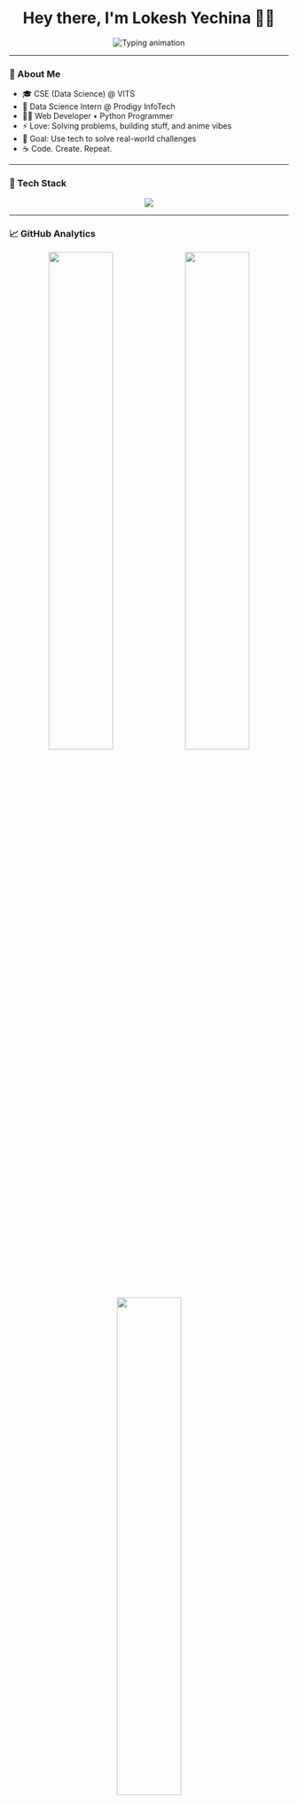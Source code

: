 <!-- 🚀 Lokesh Yechina | GitHub Profile README -->

<h1 align="center">Hey there, I'm Lokesh Yechina 👨‍💻</h1>

<p align="center">
  <img src="https://readme-typing-svg.demolab.com?font=Fira+Code&size=24&pause=1000&color=00F7FF&center=true&vCenter=true&multiline=true&width=600&lines=I'm+a+Passionate+Developer+💻;CSE+(Data+Science)+Engineer+🎓;Loves+Web+%26+AI+Projects+🚀;Always+Curious+to+Learn+New+Things+🌱" alt="Typing animation" />
</p>

---

### 🧠 About Me
- 🎓 CSE (Data Science) @ VITS  
- 💼 Data Science Intern @ Prodigy InfoTech  
- 🧑‍💻 Web Developer • Python Programmer  
- ⚡ Love: Solving problems, building stuff, and anime vibes  
- 🎯 Goal: Use tech to solve real-world challenges  
- ☕ Code. Create. Repeat.

---

### 🧰 Tech Stack

<p align="center">
  <img src="https://skillicons.dev/icons?i=python,c,java,html,css,js,react,nodejs,git,github,vscode,tableau" />
</p>

---

### 📈 GitHub Analytics

<p align="center">
  <img src="https://github-readme-stats.vercel.app/api?username=YechinaLokesh&show_icons=true&theme=github_dark&hide_border=true&custom_title=Lokesh%20Yechina%27s%20GitHub%20Stats" width="48%"/>
  <img src="https://github-readme-streak-stats.herokuapp.com?user=YechinaLokesh&theme=github-dark&hide_border=true" width="48%"/>
</p>

<p align="center">
  <img src="https://github-readme-stats.vercel.app/api/top-langs/?username=YechinaLokesh&layout=compact&theme=github_dark&hide_border=true" width="48%" />
</p>

---

### 🧩 GitHub Contribution Flow

<p align="center">
  <img src="https://raw.githubusercontent.com/YechinaLokesh/YechinaLokesh/output/github-contribution-grid-snake-dark.svg" alt="GitHub activity animation" />
</p>

---

### 🔥 Projects Snapshot

| 💼 Project                    | ⚙️ Tech Stack              | 📌 Status       |
|-----------------------------|----------------------------|----------------|
| 🩸 Blood Bank System         | HTML, CSS, JavaScript      | Coming Soon    |
| 🎥 Movie Dashboard (Nani)    | Power BI                   | In Progress    |
| 🎬 Movie Rating Prediction   | Python, Machine Learning   | Building...    |

---

### 🎮 Just Vibes

<p align="center">
  <img src="https://media.giphy.com/media/qgQUggAC3Pfv687qPC/giphy.gif" width="300px" />
</p>

---

### 📡 Connect With Me

<p align="center">
  <a href="mailto:lokeshyechina@gmail.com"><img src="https://img.shields.io/badge/Gmail-EA4335?style=for-the-badge&logo=gmail&logoColor=white" /></a>
  <a href="https://www.linkedin.com/in/lokesh-yechina/"><img src="https://img.shields.io/badge/LinkedIn-blue?style=for-the-badge&logo=linkedin&logoColor=white" /></a>
  <a href="https://github.com/YechinaLokesh"><img src="https://img.shields.io/badge/GitHub-333?style=for-the-badge&logo=github&logoColor=white" /></a>
</p>

---

<h3 align="center">Thanks for visiting! Keep building, keep dreaming 🚀</h3>
